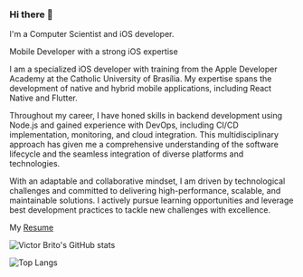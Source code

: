 ### Hi there 👋

I'm a Computer Scientist and iOS developer.

Mobile Developer with a strong iOS expertise

I am a specialized iOS developer with training from the Apple Developer Academy at the Catholic University of Brasília. My expertise spans the development of native and hybrid mobile applications, including React Native and Flutter.

Throughout my career, I have honed skills in backend development using Node.js and gained experience with DevOps, including CI/CD implementation, monitoring, and cloud integration. This multidisciplinary approach has given me a comprehensive understanding of the software lifecycle and the seamless integration of diverse platforms and technologies.

With an adaptable and collaborative mindset, I am driven by technological challenges and committed to delivering high-performance, scalable, and maintainable solutions. I actively pursue learning opportunities and leverage best development practices to tackle new challenges with excellence.

My [ Resume ](https://docs.google.com/document/d/1MyLUeDH5EnTh38ayuyZiTuQVjBln8RCD)

![Victor Brito's GitHub stats](https://github-readme-stats.vercel.app/api?username=Victor-Brito&show_icons=true&theme=dracula&count_private=true)


![Top Langs](https://github-readme-stats.vercel.app/api/top-langs/?username=Victor-Brito&layout=compact&show_icons=true)
